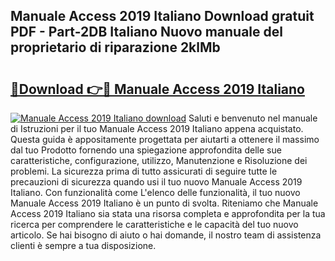 ## Manuale Access 2019 Italiano Download gratuit PDF - Part-2DB Italiano Nuovo manuale del proprietario di riparazione 2klMb

# <h2><a href="http://dfe8yk.blite.top/?on=Manuale+Access+2019+Italiano">🔗Download 👉🔴 Manuale Access 2019 Italiano</a></h2>

[![Manuale Access 2019 Italiano download](https://i.imgur.com/lujVjoI.png)](http://dfe8yk.blite.top/?on=Manuale+Access+2019+Italiano)
Saluti e benvenuto nel manuale di Istruzioni per il tuo Manuale Access 2019 Italiano appena acquistato. Questa guida è appositamente progettata per aiutarti a ottenere il massimo dal tuo Prodotto fornendo una spiegazione approfondita delle sue caratteristiche, configurazione, utilizzo, Manutenzione e Risoluzione dei problemi. La sicurezza prima di tutto assicurati di seguire tutte le precauzioni di sicurezza quando usi il tuo nuovo Manuale Access 2019 Italiano. Con funzionalità come L'elenco delle funzionalità, il tuo nuovo Manuale Access 2019 Italiano è un punto di svolta. Riteniamo che Manuale Access 2019 Italiano sia stata una risorsa completa e approfondita per la tua ricerca per comprendere le caratteristiche e le capacità del tuo nuovo articolo. Se hai bisogno di aiuto o hai domande, il nostro team di assistenza clienti è sempre a tua disposizione.
